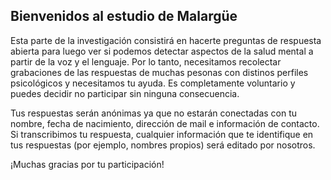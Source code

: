 <section>
    <div class="container-fluid">
      <h2>Bienvenidos al estudio de Malargüe</h2>
      <p>Esta parte de la investigación consistirá en hacerte preguntas de respuesta abierta para luego ver si podemos detectar aspectos de la salud mental a partir de la voz y el lenguaje. Por lo tanto, necesitamos recolectar grabaciones de las respuestas de muchas pesonas con distinos perfiles psicológicos y necesitamos tu ayuda. Es completamente voluntario y puedes decidir no participar sin ninguna consecuencia. 

Tus respuestas serán anónimas ya que no estarán conectadas con tu nombre, fecha de nacimiento, dirección de mail e información de contacto. Si transcribimos tu respuesta, cualquier información que te identifique en tus respuestas (por ejemplo, nombres propios) será editado por nosotros. 

¡Muchas gracias por tu participación!
      </p>
    </div>
</section>